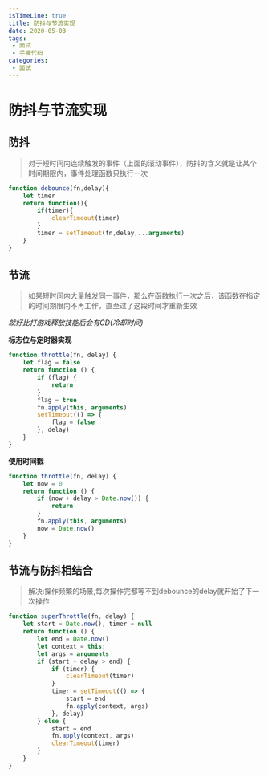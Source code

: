 ```yaml
---
isTimeLine: true
title: 防抖与节流实现
date: 2020-05-03
tags:
 - 面试
 - 手撕代码
categories:
 - 面试
---
```

# 防抖与节流实现

## 防抖
>对于短时间内连续触发的事件（上面的滚动事件），防抖的含义就是让某个时间期限内，事件处理函数只执行一次

```js
function debounce(fn,delay){
    let timer
    return function(){
        if(timer){
            clearTimeout(timer)
        }
        timer = setTimeout(fn,delay,...arguments)
    }
}
```

## 节流
>如果短时间内大量触发同一事件，那么在函数执行一次之后，该函数在指定的时间期限内不再工作，直至过了这段时间才重新生效

*就好比打游戏释放技能后会有CD(冷却时间)*

**标志位与定时器实现**
```js
function throttle(fn, delay) {
    let flag = false
    return function () {
        if (flag) {
            return
        }
        flag = true
        fn.apply(this, arguments)
        setTimeout(() => {
            flag = false
        }, delay)
    }
}
```

**使用时间戳**
```js
function throttle(fn, delay) {
    let now = 0
    return function () {
        if (now + delay > Date.now()) {
            return
        }
        fn.apply(this, arguments)
        now = Date.now()
    }
}
```

## 节流与防抖相结合
>解决:操作频繁的场景,每次操作完都等不到debounce的delay就开始了下一次操作

```js
function superThrottle(fn, delay) {
    let start = Date.now(), timer = null
    return function () {
        let end = Date.now()
        let context = this;
        let args = arguments
        if (start + delay > end) {
            if (timer) {
                clearTimeout(timer)
            }
            timer = setTimeout(() => {
                start = end
                fn.apply(context, args)
            }, delay)
        } else {
            start = end
            fn.apply(context, args)
            clearTimeout(timer)
        }
    }
}
```

<comment/>